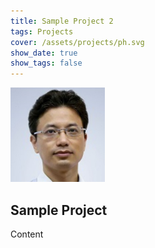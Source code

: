 ```yaml
---
title: Sample Project 2
tags: Projects
cover: /assets/projects/ph.svg
show_date: true
show_tags: false
---
```


<img src="/assets/people/chen-jinsong.jpg" alt="profile photo of Chen Jinsong" width="30%"/>

## Sample Project

Content